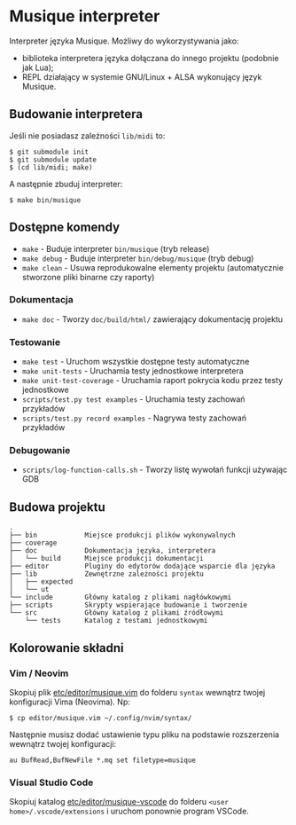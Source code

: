 # Musique interpreter

Interpreter języka Musique. Możliwy do wykorzystywania jako:

- biblioteka interpretera języka dołączana do innego projektu (podobnie jak Lua);
- REPL działający w systemie GNU/Linux + ALSA wykonujący język Musique.

## Budowanie interpretera

Jeśli nie posiadasz zależności `lib/midi` to:

```console
$ git submodule init
$ git submodule update
$ (cd lib/midi; make)
```

A następnie zbuduj interpreter:

```console
$ make bin/musique
```

## Dostępne komendy

- `make` - Buduje interpreter `bin/musique` (tryb release)
- `make debug` - Buduje interpreter `bin/debug/musique` (tryb debug)
- `make clean` - Usuwa reprodukowalne elementy projektu (automatycznie stworzone pliki binarne czy raporty)

### Dokumentacja

- `make doc` - Tworzy `doc/build/html/` zawierający dokumentację projektu

### Testowanie

- `make test` - Uruchom wszystkie dostępne testy automatyczne
- `make unit-tests` - Uruchamia testy jednostkowe interpretera
- `make unit-test-coverage` - Uruchamia raport pokrycia kodu przez testy jednostkowe
- `scripts/test.py test examples` - Uruchamia testy zachowań przykładów
- `scripts/test.py record examples` - Nagrywa testy zachowań przykładów

### Debugowanie

- `scripts/log-function-calls.sh` - Tworzy listę wywołań funkcji używając GDB

## Budowa projektu

```
.
├── bin            Miejsce produkcji plików wykonywalnych
├── coverage
├── doc            Dokumentacja języka, interpretera
│   └── build      Miejsce produkcji dokumentacji
├── editor         Pluginy do edytorów dodające wsparcie dla języka
├── lib            Zewnętrzne zależności projektu
│   ├── expected
│   └── ut
└── include        Główny katalog z plikami nagłówkowymi
├── scripts        Skrypty wspierające budowanie i tworzenie
└── src            Główny katalog z plikami źródłowymi
    └── tests      Katalog z testami jednostkowymi
```

## Kolorowanie składni

### Vim / Neovim

Skopiuj plik [etc/editor/musique.vim](etc/editor/musique.vim) do folderu `syntax` wewnątrz twojej konfiguracji Vima (Neovima). Np:

```console
$ cp editor/musique.vim ~/.config/nvim/syntax/
```

Następnie musisz dodać ustawienie typu pliku na podstawie rozszerzenia wewnątrz twojej konfiguracji:

```vim
au BufRead,BufNewFile *.mq set filetype=musique
```

### Visual Studio Code

Skopiuj katalog [etc/editor/musique-vscode](etc/editor/musique-vscode) do folderu `<user home>/.vscode/extensions` i uruchom ponownie program VSCode.
